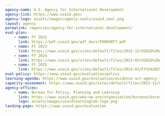 ```yaml
---
agency-name: U.S. Agency for International Development
agency-link: https://www.usaid.gov/
agency-logo: assets/images/agency-seals/usaid_seal.png
layout: agency
permalink: /agencies/agency-for-international-development/
eval-plan:
    - name: FY 2022
      link: https://pdf.usaid.gov/pdf_docs/PA00XBT7.pdf
    - name: FY 2023
      link: https://www.usaid.gov/sites/default/files/2022-12/USAID%20Annual%20Evaluation%20Plan%20FY%202023_Published%20March%202022.docx.pdf
    - name: FY 2024
      link: https://www.usaid.gov/sites/default/files/2023-03/USAID%20Annual%20Evaluation%20Plan_FY%202024.pdf
    - name: FY 2025
      link: https://www.usaid.gov/sites/default/files/2024-03/FY%202025%20Annual%20Evaluation%20Plan%20O3-04-2024.pdf
eval-policy: https://www.usaid.gov/evaluation/policy
learning-agenda: https://www.usaid.gov/evaluation/evidence-act-agency-learning-agenda
capacity-assesment: https://www.usaid.gov/sites/default/files/2022-12/USAID%20Capacity%20Assessment%20-%20FY%202022%20for%20Publication_1.pdf
agency-offices:
    - name: Bureau for Policy, Planning and Learning
      link: https://www.usaid.gov/who-we-are/organization/bureaus/bureau-policy-planning-and-learning
      logo: assets/images/usaidlearninglab-logo.png
landing-page: https://www.usaid.gov/evaluation
---
```

